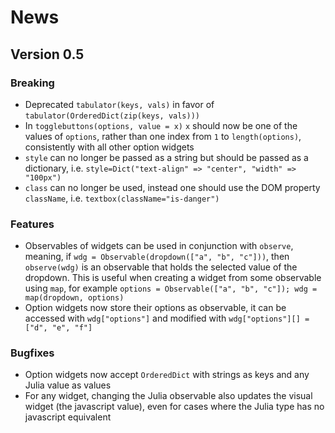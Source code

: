 # News

## Version 0.5

### Breaking

- Deprecated `tabulator(keys, vals)` in favor of `tabulator(OrderedDict(zip(keys, vals)))`
- In `togglebuttons(options, value = x)` `x` should now be one of the values of `options`, rather than one index from `1` to `length(options)`, consistently with all other option widgets
- `style` can no longer be passed as a string but should be passed as a dictionary, i.e. `style=Dict("text-align" => "center", "width" => "100px")`
- `class` can no longer be used, instead one should use the DOM property `className`, i.e. `textbox(className="is-danger")`

### Features

- Observables of widgets can be used in conjunction with `observe`, meaning, if `wdg = Observable(dropdown(["a", "b", "c"]))`, then `observe(wdg)` is an observable that holds the selected value of the dropdown. This is useful when creating a widget from some observable using `map`, for example `options = Observable(["a", "b", "c"]); wdg = map(dropdown, options)`
- Option widgets now store their options as observable, it can be accessed with `wdg["options"]` and modified with `wdg["options"][] = ["d", "e", "f"]`


### Bugfixes

- Option widgets now accept `OrderedDict` with strings as keys and any Julia value as values
- For any widget, changing the Julia observable also updates the visual widget (the javascript value), even for cases where the Julia type has no javascript equivalent
